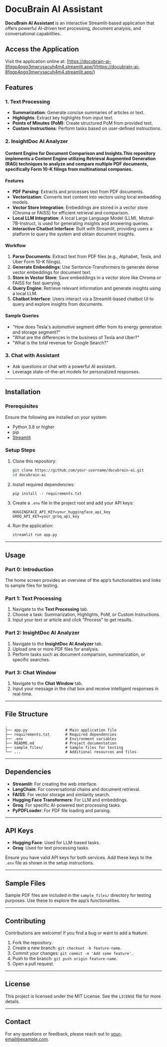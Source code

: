 # DocuBrain AI Assistant

**DocuBrain AI Assistant** is an interactive Streamlit-based application that offers powerful AI-driven text processing, document analysis, and conversational capabilities.

## Access the Application
Visit the application online at: [https://docubrain-ai-8fqgp4pgq3mwrysacuh4m4.streamlit.app/](https://docubrain-ai-8fqgp4pgq3mwrysacuh4m4.streamlit.app/)

## Features

### 1. **Text Processing**
- **Summarization**: Generate concise summaries of articles or text.
- **Highlights**: Extract key highlights from input text.
- **Points of Minutes (PoM)**: Create structured PoM from provided text.
- **Custom Instructions**: Perform tasks based on user-defined instructions.

### 2. **InsightDoc AI Analyzer**
#### Content Engine for Document Comparison and Insights.This repository implements a Content Engine utilizing Retrieval Augmented Generation (RAG) techniques to analyze and compare multiple PDF documents, specifically Form 10-K filings from multinational companies.

#### Features
- **PDF Parsing**: Extracts and processes text from PDF documents.
- **Vectorization**: Converts text content into vectors using local embedding models.
- **Vector Store Integration**: Embeddings are stored in a vector store (Chroma or FAISS) for efficient retrieval and comparison.
- **Local LLM Integration**: A local Large Language Model (LLM), Mistral-7B-Instruct, is used for generating insights and answering queries.
- **Interactive Chatbot Interface**: Built with Streamlit, providing users a platform to query the system and obtain document insights.

#### Workflow
1. **Parse Documents**: Extract text from PDF files (e.g., Alphabet, Tesla, and Uber Form 10-K filings).
2. **Generate Embeddings**: Use Sentence-Transformers to generate dense vector embeddings for document text.
3. **Store in Vector Store**: Save embeddings in a vector store like Chroma or FAISS for fast querying.
4. **Query Engine**: Retrieve relevant information and generate insights using a local LLM.
5. **Chatbot Interface**: Users interact via a Streamlit-based chatbot UI to query and explore insights from documents.

#### Sample Queries
- "How does Tesla's automotive segment differ from its energy generation and storage segment?"
- "What are the differences in the business of Tesla and Uber?"
- "What is the total revenue for Google Search?"

### 3. **Chat with Assistant**
- Ask questions or chat with a powerful AI assistant.
- Leverage state-of-the-art models for personalized responses.

---

## Installation

### Prerequisites
Ensure the following are installed on your system:
- Python 3.8 or higher
- pip
- [Streamlit](https://docs.streamlit.io/)

### Setup Steps
1. Clone this repository:
   ```bash
   git clone https://github.com/your-username/docubrain-ai.git
   cd docubrain-ai
   ```

2. Install required dependencies:
   ```bash
   pip install -r requirements.txt
   ```

3. Create a `.env` file in the project root and add your API keys:
   ```env
   HUGGINGFACE_API_KEY=your_huggingface_api_key
   GROQ_API_KEY=your_groq_api_key
   ```

4. Run the application:
   ```bash
   streamlit run app.py
   ```

---

## Usage

### Part 0: Introduction
The home screen provides an overview of the app’s functionalities and links to sample files for testing.

### Part 1: Text Processing
1. Navigate to the **Text Processing** tab.
2. Choose a task: Summarization, Highlights, PoM, or Custom Instructions.
3. Input your text or article and click "Process" to get results.

### Part 2: InsightDoc AI Analyzer
1. Navigate to the **InsightDoc AI Analyzer** tab.
2. Upload one or more PDF files for analysis.
3. Perform tasks such as document comparison, summarization, or specific searches.

### Part 3: Chat Window
1. Navigate to the **Chat Window** tab.
2. Input your message in the chat box and receive intelligent responses in real-time.

---

## File Structure
```
.
├── app.py                 # Main application file
├── requirements.txt       # Required dependencies
├── .env                   # Environment variables
├── README.md              # Project documentation
├── sample_files/          # Sample files for testing
└── ...                    # Additional resources and files
```

---

## Dependencies
- **Streamlit**: For creating the web interface.
- **LangChain**: For conversational chains and document retrieval.
- **FAISS**: For vector storage and similarity search.
- **Hugging Face Transformers**: For LLM and embeddings.
- **Groq**: For specific AI-powered text processing tasks.
- **PyPDFLoader**: For PDF file loading and parsing.

---

## API Keys
- **Hugging Face**: Used for LLM-based tasks.
- **Groq**: Used for text processing tasks.

Ensure you have valid API keys for both services. Add these keys to the `.env` file as shown in the setup instructions.

---

## Sample Files
Sample PDF files are included in the `sample_files/` directory for testing purposes. Use these to explore the app’s functionalities.

---

## Contributing
Contributions are welcome! If you find a bug or want to add a feature:
1. Fork the repository.
2. Create a new branch: `git checkout -b feature-name`.
3. Commit your changes: `git commit -m 'Add some feature'`.
4. Push to the branch: `git push origin feature-name`.
5. Open a pull request.

---

## License
This project is licensed under the MIT License. See the `LICENSE` file for more details.

---

## Contact
For any questions or feedback, please reach out to [your-email@example.com](mailto:your-email@example.com).

